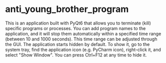 # anti_young_brother_program
This is an application built with PyQt6 that allows you to terminate (kill) specific programs or processes. You can add program names to the application, and it will stop them automatically within a specified time range (between 10 and 1000 seconds). This time range can be adjusted through the GUI.
The application starts hidden by default.
To show it, go to the system tray, find the application icon (e.g. PyCharm icon), right-click it, and select "Show Window".
You can press Ctrl+F12 at any time to hide it.
